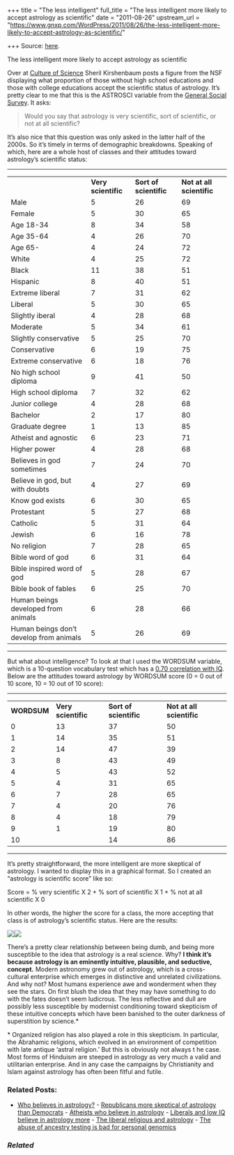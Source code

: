 +++
title = "The less intelligent"
full_title = "The less intelligent more likely to accept astrology as scientific"
date = "2011-08-26"
upstream_url = "https://www.gnxp.com/WordPress/2011/08/26/the-less-intelligent-more-likely-to-accept-astrology-as-scientific/"

+++
Source: [here](https://www.gnxp.com/WordPress/2011/08/26/the-less-intelligent-more-likely-to-accept-astrology-as-scientific/).

The less intelligent more likely to accept astrology as scientific

Over at [Culture of Science](http://www.cultureofscience.com/2011/08/25/is-astrology-scientific/) Sheril Kirshenbaum posts a figure from the NSF displaying what proportion of those without high school educations and those with college educations accept the scientific status of astrology. It’s pretty clear to me that this is the ASTROSCI variable from the [General Social Survey](http://sda.berkeley.edu/cgi-bin/hsda?harcsda+gss10). It asks:

> Would you say that astrology is very scientific, sort of scientific, or not at all scientific?

It’s also nice that this question was only asked in the latter half of the 2000s. So it’s timely in terms of demographic breakdowns. Speaking of which, here are a whole host of classes and their attitudes toward astrology’s scientific status:

------------------------------------------------------------------------

|                                         |                     |                        |                           |
|-----------------------------------------|---------------------|------------------------|---------------------------|
|                                         | **Very scientific** | **Sort of scientific** | **Not at all scientific** |
| Male                                    | 5                   | 26                     | 69                        |
| Female                                  | 5                   | 30                     | 65                        |
| Age 18-34                               | 8                   | 34                     | 58                        |
| Age 35-64                               | 4                   | 26                     | 70                        |
| Age 65-                                 | 4                   | 24                     | 72                        |
| White                                   | 4                   | 25                     | 72                        |
| Black                                   | 11                  | 38                     | 51                        |
| Hispanic                                | 8                   | 40                     | 51                        |
| Extreme liberal                         | 7                   | 31                     | 62                        |
| Liberal                                 | 5                   | 30                     | 65                        |
| Slightly iberal                         | 4                   | 28                     | 68                        |
| Moderate                                | 5                   | 34                     | 61                        |
| Slightly conservative                   | 5                   | 25                     | 70                        |
| Conservative                            | 6                   | 19                     | 75                        |
| Extreme conservative                    | 6                   | 18                     | 76                        |
| No high school diploma                  | 9                   | 41                     | 50                        |
| High school diploma                     | 7                   | 32                     | 62                        |
| Junior college                          | 4                   | 28                     | 68                        |
| Bachelor                                | 2                   | 17                     | 80                        |
| Graduate degree                         | 1                   | 13                     | 85                        |
| Atheist and agnostic                    | 6                   | 23                     | 71                        |
| Higher power                            | 4                   | 28                     | 68                        |
| Believes in god sometimes               | 7                   | 24                     | 70                        |
| Believe in god, but with doubts         | 4                   | 27                     | 69                        |
| Know god exists                         | 6                   | 30                     | 65                        |
| Protestant                              | 5                   | 27                     | 68                        |
| Catholic                                | 5                   | 31                     | 64                        |
| Jewish                                  | 6                   | 16                     | 78                        |
| No religion                             | 7                   | 28                     | 65                        |
| Bible word of god                       | 6                   | 31                     | 64                        |
| Bible inspired word of god              | 5                   | 28                     | 67                        |
| Bible book of fables                    | 6                   | 25                     | 70                        |
| Human beings developed from animals     | 6                   | 28                     | 66                        |
| Human beings don’t develop from animals | 5                   | 26                     | 69                        |

------------------------------------------------------------------------

But what about intelligence? To look at that I used the WORDSUM variable, which is a 10-question vocabulary test which has a [0.70 correlation with IQ](http://blogs.discovermagazine.com/gnxp/2010/05/wordsum-iq/). Below are the attitudes toward astrology by WORDSUM score (0 = 0 out of 10 score, 10 = 10 out of 10 score):

------------------------------------------------------------------------

|             |                     |                        |                           |
|-------------|---------------------|------------------------|---------------------------|
| **WORDSUM** | **Very scientific** | **Sort of scientific** | **Not at all scientific** |
| 0           | 13                  | 37                     | 50                        |
| 1           | 14                  | 35                     | 51                        |
| 2           | 14                  | 47                     | 39                        |
| 3           | 8                   | 43                     | 49                        |
| 4           | 5                   | 43                     | 52                        |
| 5           | 4                   | 31                     | 65                        |
| 6           | 7                   | 28                     | 65                        |
| 7           | 4                   | 20                     | 76                        |
| 8           | 4                   | 18                     | 79                        |
| 9           | 1                   | 19                     | 80                        |
| 10          |                     | 14                     | 86                        |

------------------------------------------------------------------------

It’s pretty straightforward, the more intelligent are more skeptical of astrology. I wanted to display this in a graphical format. So I created an “astrology is scientific score” like so:

Score = % very scientific X 2 + % sort of scientific X 1 + % not at all scientific X 0

In other words, the higher the score for a class, the more accepting that class is of astrology’s scientific status. Here are the results:

[![](https://i0.wp.com/blogs.discovermagazine.com/gnxp/files/2011/08/astroscore.jpg?resize=487%2C476)![](https://i0.wp.com/blogs.discovermagazine.com/gnxp/files/2011/08/astroscore.jpg?resize=487%2C476)](https://i0.wp.com/blogs.discovermagazine.com/gnxp/files/2011/08/astroscore.jpg)

There’s a pretty clear relationship between being dumb, and being more susceptible to the idea that astrology is a real science. Why? **I think it’s because astrology is an eminently intuitive, plausible, and seductive, concept.** Modern astronomy grew out of astrology, which is a cross-cultural enterprise which emerges in distinctive and unrelated civilizations. And why not? Most humans experience awe and wonderment when they see the stars. On first blush the idea that they may have something to do with the fates doesn’t seem ludicrous. The less reflective and dull are possibly less susceptible by modernist conditioning toward skepticism of these intuitive concepts which have been banished to the outer darkness of superstition by science.\*

\* Organized religion has also played a role in this skepticism. In particular, the Abrahamic religions, which evolved in an environment of competition with late antique ‘astral religion.’ But this is obviously not always t he case. Most forms of Hinduism are steeped in astrology as very much a valid and utilitarian enterprise. And in any case the campaigns by Christianity and Islam against astrology has often been fitful and futile.

### Related Posts:

- [Who believes in
  astrology?](https://www.gnxp.com/WordPress/2008/08/24/who-believes-in-astrology/) - [Republicans more skeptical of astrology than
  Democrats](https://www.gnxp.com/WordPress/2011/08/26/republicans-more-skeptical-of-astrology-than-democrats/) - [Atheists who believe in
  astrology](https://www.gnxp.com/WordPress/2008/01/23/atheists-who-believe-in-astrology/) - [Liberals and low IQ believe in astrology
  more](https://www.gnxp.com/WordPress/2007/09/22/liberals-and-low-iq-believe-in-astrology-more/) - [The liberal religious and
  astrology](https://www.gnxp.com/WordPress/2011/08/28/the-liberal-religious-and-astrology/) - [The abuse of ancestry testing is bad for personal
  genomics](https://www.gnxp.com/WordPress/2013/02/25/the-abuse-of-ancestry-testing-is-bad-for-personal-genomics/)

### *Related*

[](https://www.addtoany.com/add_to/facebook?linkurl=https%3A%2F%2Fwww.gnxp.com%2FWordPress%2F2011%2F08%2F26%2Fthe-less-intelligent-more-likely-to-accept-astrology-as-scientific%2F&linkname=The%20less%20intelligent%20more%20likely%20to%20accept%20astrology%20as%20scientific "Facebook")[](https://www.addtoany.com/add_to/twitter?linkurl=https%3A%2F%2Fwww.gnxp.com%2FWordPress%2F2011%2F08%2F26%2Fthe-less-intelligent-more-likely-to-accept-astrology-as-scientific%2F&linkname=The%20less%20intelligent%20more%20likely%20to%20accept%20astrology%20as%20scientific "Twitter")[](https://www.addtoany.com/add_to/email?linkurl=https%3A%2F%2Fwww.gnxp.com%2FWordPress%2F2011%2F08%2F26%2Fthe-less-intelligent-more-likely-to-accept-astrology-as-scientific%2F&linkname=The%20less%20intelligent%20more%20likely%20to%20accept%20astrology%20as%20scientific "Email")[](https://www.addtoany.com/share)
